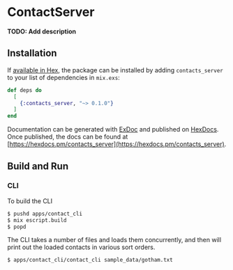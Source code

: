 # ContactServer

**TODO: Add description**

## Installation

If [available in Hex](https://hex.pm/docs/publish), the package can be installed
by adding `contacts_server` to your list of dependencies in `mix.exs`:

```elixir
def deps do
  [
    {:contacts_server, "~> 0.1.0"}
  ]
end
```

Documentation can be generated with [ExDoc](https://github.com/elixir-lang/ex_doc)
and published on [HexDocs](https://hexdocs.pm). Once published, the docs can
be found at [https://hexdocs.pm/contacts_server](https://hexdocs.pm/contacts_server).


## Build and Run

### CLI

To build the CLI
```bash
$ pushd apps/contact_cli
$ mix escript.build
$ popd
```

The CLI takes a number of files and loads them concurrently,
and then will print out the loaded contacts in various sort
orders.

```
$ apps/contact_cli/contact_cli sample_data/gotham.txt
```
